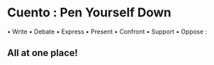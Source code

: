# Cuento : Pen Yourself Down
• Write
• Debate
• Express
• Present
• Confront
• Support
• Oppose : 
## All at one place!
